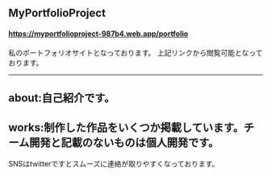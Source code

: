 ## MyPortfolioProject
#### https://myportfolioproject-987b4.web.app/portfolio

私のポートフォリオサイトとなっております。
上記リンクから閲覧可能となっております。

---
about:自己紹介です。
---
works:制作した作品をいくつか掲載しています。チーム開発と記載のないものは個人開発です。
---


SNSはtwitterですとスムーズに連絡が取りやすくなっております。
